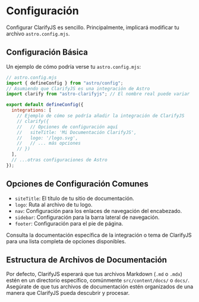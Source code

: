 # Configuración

Configurar ClarifyJS es sencillo. Principalmente, implicará modificar tu archivo `astro.config.mjs`.

## Configuración Básica

Un ejemplo de cómo podría verse tu `astro.config.mjs`:

```javascript
// astro.config.mjs
import { defineConfig } from "astro/config";
// Asumiendo que ClarifyJS es una integración de Astro
import clarify from "astro-clarifyjs"; // El nombre real puede variar

export default defineConfig({
  integrations: [
    // Ejemplo de cómo se podría añadir la integración de ClarifyJS
    // clarify({
    //   // Opciones de configuración aquí
    //   siteTitle: 'Mi Documentación ClarifyJS',
    //   logo: '/logo.svg',
    //   // ... más opciones
    // })
  ],
  // ...otras configuraciones de Astro
});
```

## Opciones de Configuración Comunes

- `siteTitle`: El título de tu sitio de documentación.
- `logo`: Ruta al archivo de tu logo.
- `nav`: Configuración para los enlaces de navegación del encabezado.
- `sidebar`: Configuración para la barra lateral de navegación.
- `footer`: Configuración para el pie de página.

Consulta la documentación específica de la integración o tema de ClarifyJS para una lista completa de opciones disponibles.

## Estructura de Archivos de Documentación

Por defecto, ClarifyJS esperará que tus archivos Markdown (`.md` o `.mdx`) estén en un directorio específico, comúnmente `src/content/docs/` o `docs/`. Asegúrate de que tus archivos de documentación estén organizados de una manera que ClarifyJS pueda descubrir y procesar.
